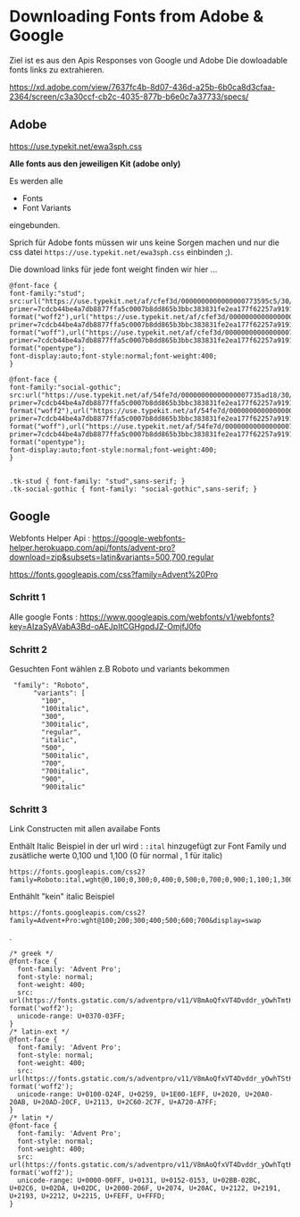 # Downloading Fonts from Adobe & Google


Ziel ist es aus den Apis Responses von Google und Adobe 
Die dowloadable fonts links zu extrahieren.

https://xd.adobe.com/view/7637fc4b-8d07-436d-a25b-6b0ca8d3cfaa-2364/screen/c3a30ccf-cb2c-4035-877b-b6e0c7a37733/specs/


## Adobe

https://use.typekit.net/ewa3sph.css

**Alle fonts aus den jeweiligen Kit (adobe only)**

Es werden alle 
- Fonts
- Font Variants

eingebunden.

Sprich für Adobe fonts müssen wir uns keine Sorgen machen und 
nur die css datei `https://use.typekit.net/ewa3sph.css` einbinden ;).

Die download links für jede font weight finden wir hier ...

    @font-face {
    font-family:"stud";
    src:url("https://use.typekit.net/af/cfef3d/0000000000000000773595c5/30/l?primer=7cdcb44be4a7db8877ffa5c0007b8dd865b3bbc383831fe2ea177f62257a9191&fvd=n4&v=3") format("woff2"),url("https://use.typekit.net/af/cfef3d/0000000000000000773595c5/30/d?primer=7cdcb44be4a7db8877ffa5c0007b8dd865b3bbc383831fe2ea177f62257a9191&fvd=n4&v=3") format("woff"),url("https://use.typekit.net/af/cfef3d/0000000000000000773595c5/30/a?primer=7cdcb44be4a7db8877ffa5c0007b8dd865b3bbc383831fe2ea177f62257a9191&fvd=n4&v=3") format("opentype");
    font-display:auto;font-style:normal;font-weight:400;
    }
    
    @font-face {
    font-family:"social-gothic";
    src:url("https://use.typekit.net/af/54fe7d/00000000000000007735ad18/30/l?primer=7cdcb44be4a7db8877ffa5c0007b8dd865b3bbc383831fe2ea177f62257a9191&fvd=n4&v=3") format("woff2"),url("https://use.typekit.net/af/54fe7d/00000000000000007735ad18/30/d?primer=7cdcb44be4a7db8877ffa5c0007b8dd865b3bbc383831fe2ea177f62257a9191&fvd=n4&v=3") format("woff"),url("https://use.typekit.net/af/54fe7d/00000000000000007735ad18/30/a?primer=7cdcb44be4a7db8877ffa5c0007b8dd865b3bbc383831fe2ea177f62257a9191&fvd=n4&v=3") format("opentype");
    font-display:auto;font-style:normal;font-weight:400;
    }
    
    
    .tk-stud { font-family: "stud",sans-serif; }
    .tk-social-gothic { font-family: "social-gothic",sans-serif; }




## Google

Webfonts Helper Api : https://google-webfonts-helper.herokuapp.com/api/fonts/advent-pro?download=zip&subsets=latin&variants=500,700,regular

https://fonts.googleapis.com/css?family=Advent%20Pro


### Schritt 1 

Alle google Fonts : https://www.googleapis.com/webfonts/v1/webfonts?key=AIzaSyAVabA3Bd-oAEJpItCGHgpdJZ-OmjfJ0fo


### Schritt 2
Gesuchten Font  wählen z.B Roboto und variants bekommen


     "family": "Roboto",
          "variants": [
            "100",
            "100italic",
            "300",
            "300italic",
            "regular",
            "italic",
            "500",
            "500italic",
            "700",
            "700italic",
            "900",
            "900italic"

### Schritt 3 
Link Constructen mit allen availabe Fonts

Enthält Italic Beispiel 
in der url wird : `:ital` hinzugefügt zur Font Family
und zusätliche werte 0,100  und 1,100  (0 für normal , 1 für italic)

    https://fonts.googleapis.com/css2?family=Roboto:ital,wght@0,100;0,300;0,400;0,500;0,700;0,900;1,100;1,300;1,400;1,500;1,700;1,900&display=swap"

Enthählt "kein" italic Beispiel



    https://fonts.googleapis.com/css2?family=Advent+Pro:wght@100;200;300;400;500;600;700&display=swap

.
    
    /* greek */
    @font-face {
      font-family: 'Advent Pro';
      font-style: normal;
      font-weight: 400;
      src: url(https://fonts.gstatic.com/s/adventpro/v11/V8mAoQfxVT4Dvddr_yOwhTmtKI5Z.woff2) format('woff2');
      unicode-range: U+0370-03FF;
    }
    /* latin-ext */
    @font-face {
      font-family: 'Advent Pro';
      font-style: normal;
      font-weight: 400;
      src: url(https://fonts.gstatic.com/s/adventpro/v11/V8mAoQfxVT4Dvddr_yOwhTStKI5Z.woff2) format('woff2');
      unicode-range: U+0100-024F, U+0259, U+1E00-1EFF, U+2020, U+20A0-20AB, U+20AD-20CF, U+2113, U+2C60-2C7F, U+A720-A7FF;
    }
    /* latin */
    @font-face {
      font-family: 'Advent Pro';
      font-style: normal;
      font-weight: 400;
      src: url(https://fonts.gstatic.com/s/adventpro/v11/V8mAoQfxVT4Dvddr_yOwhTqtKA.woff2) format('woff2');
      unicode-range: U+0000-00FF, U+0131, U+0152-0153, U+02BB-02BC, U+02C6, U+02DA, U+02DC, U+2000-206F, U+2074, U+20AC, U+2122, U+2191, U+2193, U+2212, U+2215, U+FEFF, U+FFFD;
    }